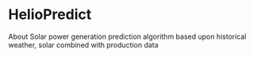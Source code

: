 # HelioPredict
 About Solar power generation prediction algorithm based upon historical weather, solar combined with production data
